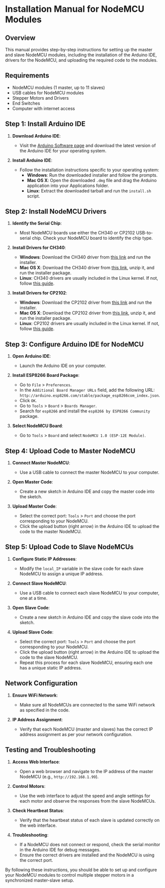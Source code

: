 # Installation Manual for NodeMCU Modules

## Overview

This manual provides step-by-step instructions for setting up the master and slave NodeMCU modules, including the installation of the Arduino IDE, drivers for the NodeMCU, and uploading the required code to the modules.

## Requirements

- NodeMCU modules (1 master, up to 11 slaves)
- USB cables for NodeMCU modules
- Stepper Motors and Drivers
- End Switches
- Computer with internet access

## Step 1: Install Arduino IDE

1. **Download Arduino IDE**:
   - Visit the [Arduino Software page](https://www.arduino.cc/en/software) and download the latest version of the Arduino IDE for your operating system.

2. **Install Arduino IDE**:
   - Follow the installation instructions specific to your operating system:
     - **Windows**: Run the downloaded installer and follow the prompts.
     - **Mac OS X**: Open the downloaded `.dmg` file and drag the Arduino application into your Applications folder.
     - **Linux**: Extract the downloaded tarball and run the `install.sh` script.

## Step 2: Install NodeMCU Drivers

1. **Identify the Serial Chip**:
   - Most NodeMCU boards use either the CH340 or CP2102 USB-to-serial chip. Check your NodeMCU board to identify the chip type.

2. **Install Drivers for CH340**:
   - **Windows**: Download the CH340 driver from [this link](http://www.wch.cn/download/CH341SER_EXE.html) and run the installer.
   - **Mac OS X**: Download the CH340 driver from [this link](http://www.wch.cn/download/CH341SER_MAC_ZIP.html), unzip it, and run the installer package.
   - **Linux**: CH340 drivers are usually included in the Linux kernel. If not, follow [this guide](https://github.com/juliagoda/CH341SER).

3. **Install Drivers for CP2102**:
   - **Windows**: Download the CP2102 driver from [this link](https://www.silabs.com/developers/usb-to-uart-bridge-vcp-drivers) and run the installer.
   - **Mac OS X**: Download the CP2102 driver from [this link](https://www.silabs.com/developers/usb-to-uart-bridge-vcp-drivers), unzip it, and run the installer package.
   - **Linux**: CP2102 drivers are usually included in the Linux kernel. If not, follow [this guide](https://www.silabs.com/developers/usb-to-uart-bridge-vcp-drivers/linux).

## Step 3: Configure Arduino IDE for NodeMCU

1. **Open Arduino IDE**:
   - Launch the Arduino IDE on your computer.

2. **Install ESP8266 Board Package**:
   - Go to `File` > `Preferences`.
   - In the `Additional Board Manager URLs` field, add the following URL: `http://arduino.esp8266.com/stable/package_esp8266com_index.json`.
   - Click `OK`.
   - Go to `Tools` > `Board` > `Boards Manager`.
   - Search for `esp8266` and install the `esp8266 by ESP8266 Community` package.

3. **Select NodeMCU Board**:
   - Go to `Tools` > `Board` and select `NodeMCU 1.0 (ESP-12E Module)`.

## Step 4: Upload Code to Master NodeMCU

1. **Connect Master NodeMCU**:
   - Use a USB cable to connect the master NodeMCU to your computer.

2. **Open Master Code**:
   - Create a new sketch in Arduino IDE and copy the master code into the sketch.

3. **Upload Master Code**:
   - Select the correct port: `Tools` > `Port` and choose the port corresponding to your NodeMCU.
   - Click the upload button (right arrow) in the Arduino IDE to upload the code to the master NodeMCU.

## Step 5: Upload Code to Slave NodeMCUs

1. **Configure Static IP Addresses**:
   - Modify the `local_IP` variable in the slave code for each slave NodeMCU to assign a unique IP address.

2. **Connect Slave NodeMCU**:
   - Use a USB cable to connect each slave NodeMCU to your computer, one at a time.

3. **Open Slave Code**:
   - Create a new sketch in Arduino IDE and copy the slave code into the sketch.

4. **Upload Slave Code**:
   - Select the correct port: `Tools` > `Port` and choose the port corresponding to your NodeMCU.
   - Click the upload button (right arrow) in the Arduino IDE to upload the code to the slave NodeMCU.
   - Repeat this process for each slave NodeMCU, ensuring each one has a unique static IP address.

## Network Configuration

1. **Ensure WiFi Network**:
   - Make sure all NodeMCUs are connected to the same WiFi network as specified in the code.

2. **IP Address Assignment**:
   - Verify that each NodeMCU (master and slaves) has the correct IP address assignment as per your network configuration.

## Testing and Troubleshooting

1. **Access Web Interface**:
   - Open a web browser and navigate to the IP address of the master NodeMCU (e.g., `http://192.168.1.99`).

2. **Control Motors**:
   - Use the web interface to adjust the speed and angle settings for each motor and observe the responses from the slave NodeMCUs.

3. **Check Heartbeat Status**:
   - Verify that the heartbeat status of each slave is updated correctly on the web interface.

4. **Troubleshooting**:
   - If a NodeMCU does not connect or respond, check the serial monitor in the Arduino IDE for debug messages.
   - Ensure the correct drivers are installed and the NodeMCU is using the correct port.

By following these instructions, you should be able to set up and configure your NodeMCU modules to control multiple stepper motors in a synchronized master-slave setup.
